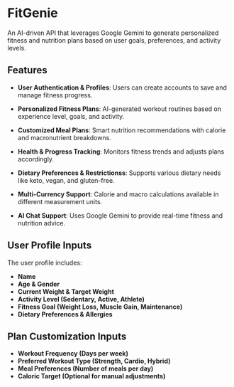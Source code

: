 # FitGenie

An AI-driven API that leverages Google Gemini to generate personalized fitness and nutrition plans based on user goals, preferences, and activity levels.

## Features

- **User Authentication & Profiles**: Users can create accounts to save and manage fitness progress.

- **Personalized Fitness Plans**: AI-generated workout routines based on experience level, goals, and activity.

- **Customized Meal Plans**: Smart nutrition recommendations with calorie and macronutrient breakdowns.

- **Health & Progress Tracking**: Monitors fitness trends and adjusts plans accordingly.

- **Dietary Preferences & Restrictionss**: Supports various dietary needs like keto, vegan, and gluten-free.

- **Multi-Currency Support**: Calorie and macro calculations available in different measurement units.

- **AI Chat Support**: Uses Google Gemini to provide real-time fitness and nutrition advice.

## User Profile Inputs

The user profile includes:
- **Name**
- **Age & Gender**
- **Current Weight & Target Weight**
- **Activity Level (Sedentary, Active, Athlete)**
- **Fitness Goal (Weight Loss, Muscle Gain, Maintenance)**
- **Dietary Preferences & Allergies**


## Plan Customization Inputs

- **Workout Frequency (Days per week)**
- **Preferred Workout Type (Strength, Cardio, Hybrid)**
- **Meal Preferences (Number of meals per day)**
- **Caloric Target (Optional for manual adjustments)**



